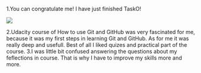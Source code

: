 1.You can congratulate me! I have just finished TaskO!

![](https://gph.is/13Hhwr4)

2.Udacity course of How to use Git and GitHub was very fascinated for me, because it was my first steps in learning Git and GitHub. As for me it was really deep and usefull. Best of all I liked quizes and practical part of the course.
3.I was little bit confused answering the questions about my feflections in course. That is why I have to improve my skills more and more.
